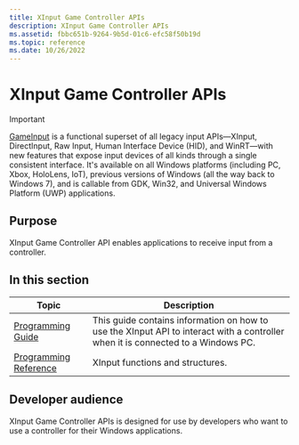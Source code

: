 ```yaml
---
title: XInput Game Controller APIs
description: XInput Game Controller APIs
ms.assetid: fbbc651b-9264-9b5d-01c6-efc58f50b19d
ms.topic: reference
ms.date: 10/26/2022
---
```


# XInput Game Controller APIs

> [!Important]
> [GameInput](/gaming/gdk/_content/gc/input/overviews/input-overview) is a functional superset of all legacy input APIs—XInput, DirectInput, Raw Input, Human Interface Device (HID), and WinRT—with new features that expose input devices of all kinds through a single consistent interface. It's available on all Windows platforms (including PC, Xbox, HoloLens, IoT), previous versions of Windows (all the way back to Windows 7), and is callable from GDK, Win32, and Universal Windows Platform (UWP) applications.

## Purpose

XInput Game Controller API enables applications to receive input from a controller.

## In this section

| Topic                                                         | Description                                                                                                                                             |
|---------------------------------------------------------------|---------------------------------------------------------------------------------------------------------------------------------------------------------|
| [Programming Guide](programming-guide.md)<br/>         | This guide contains information on how to use the XInput API to interact with a controller when it is connected to a Windows PC. <br/> |
| [Programming Reference](programming-reference.md)<br/> | XInput functions and structures.<br/>                                                                                                             |

## Developer audience

XInput Game Controller APIs is designed for use by developers who want to use a controller for their Windows applications.

